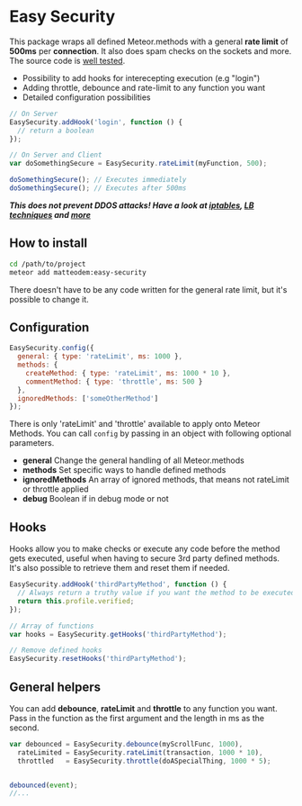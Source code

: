 Easy Security
====================

This package wraps all defined Meteor.methods with a general __rate limit__ of __500ms__ per __connection__. It also does spam checks on the sockets and more. The source code is [well tested](https://github.com/matteodem/meteor-easy-security/blob/master/easy-security-tests.js).

* Possibility to add hooks for interecepting execution (e.g "login")
* Adding throttle, debounce and rate-limit to any function you want
* Detailed configuration possibilities

```javascript
// On Server
EasySecurity.addHook('login', function () {
  // return a boolean
});
```

```javascript
// On Server and Client
var doSomethingSecure = EasySecurity.rateLimit(myFunction, 500);

doSomethingSecure(); // Executes immediately
doSomethingSecure(); // Executes after 500ms
```

___This does not prevent DDOS attacks! Have a look at [iptables](http://blog.bodhizazen.net/linux/prevent-dos-with-iptables/), [LB techniques](http://blog.haproxy.com/2012/02/27/use-a-load-balancer-as-a-first-row-of-defense-against-ddos/) and [more](https://www.google.ch/search?q=ddos+protection+web)___

## How to install

```sh
cd /path/to/project
meteor add matteodem:easy-security
```

There doesn't have to be any code written for the general rate limit, but it's possible to change it.

## Configuration

```javascript
EasySecurity.config({
  general: { type: 'rateLimit', ms: 1000 },
  methods: {
    createMethod: { type: 'rateLimit', ms: 1000 * 10 },
    commentMethod: { type: 'throttle', ms: 500 }
  },
  ignoredMethods: ['someOtherMethod']
});
```

There is only 'rateLimit' and 'throttle' available to apply onto Meteor Methods. You can call ```config``` by passing in an object with following optional parameters.

* __general__ Change the general handling of all Meteor.methods
* __methods__ Set specific ways to handle defined methods
* __ignoredMethods__ An array of ignored methods, that means not rateLimit or throttle applied
* __debug__ Boolean if in debug mode or not

## Hooks

Hooks allow you to make checks or execute any code before the method gets executed, useful when having to secure 3rd party defined methods. It's also possible to retrieve them and reset them if needed.

```javascript
EasySecurity.addHook('thirdPartyMethod', function () {
  // Always return a truthy value if you want the method to be executed
  return this.profile.verified;
});

// Array of functions
var hooks = EasySecurity.getHooks('thirdPartyMethod');

// Remove defined hooks
EasySecurity.resetHooks('thirdPartyMethod');
```

## General helpers

You can add __debounce__, __rateLimit__ and __throttle__ to any function you want. Pass in the function as the first argument and the length in ms as the second.

```javascript
var debounced = EasySecurity.debounce(myScrollFunc, 1000),
  rateLimited = EasySecurity.rateLimit(transaction, 1000 * 10),
  throttled   = EasySecurity.throttle(doASpecialThing, 1000 * 5);


debounced(event);
//...
```

